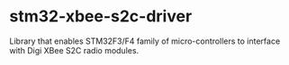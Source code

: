 # stm32-xbee-s2c-driver
Library that enables STM32F3/F4 family of micro-controllers to interface with Digi XBee S2C radio modules.
